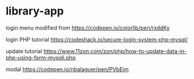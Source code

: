 # library-app

login menu modified from
https://codepen.io/colorlib/pen/rxddKy

login PHP tutorial
https://codeshack.io/secure-login-system-php-mysql/

update tutorial
https://www.11zon.com/zon/php/how-to-update-data-in-php-using-form-mysqli.php

modal
https://codepen.io/nbalaguer/pen/PVbEjm
